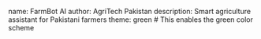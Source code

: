 name: FarmBot AI
author: AgriTech Pakistan
description: Smart agriculture assistant for Pakistani farmers
theme: green  # This enables the green color scheme